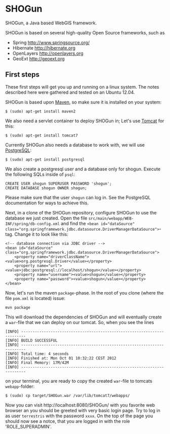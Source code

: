 # SHOGun


SHOGun, a Java based WebGIS framework.

SHOGun is based on several high-quality Open Source frameworks, such as

  - Spring http://www.springsource.org/
  - Hibernate http://hibernate.org
  - OpenLayers http://openlayers.org
  - GeoExt http://geoext.org

## First steps

These first steps will get you up and running on a linux system. The notes described here were gathered and tested on an Ubuntu 12.04.

SHOGun is based upon [Maven](http://maven.apache.org/), so make sure it is installed on your system:

    $ (sudo) apt-get install maven2

We also need a servlet container to deploy SHOGun in; Let's use [Tomcat](http://tomcat.apache.org/) for this:

    $ (sudo) apt-get install tomcat7

Currently SHOGun also needs a database to work with, we will use [PostgreSQL](http://postgresql.org/):

    $ (sudo) apt-get install postgresql

We also create a postgresql user and a database only for shogun. Execute the following SQLs inside of `psql`:

    CREATE USER shogun SUPERUSER PASSWORD 'shogun';
    CREATE DATABASE shogun OWNER shogun;

Please make sure that the user `shogun` can log in. See the PostgreSQL documentation for ways to achieve this.

Next, in a clone of the SHOGun repository, configure SHOGun to use the database we just created. Open the file `src/main/webapp/WEB-INF/spring/db-config.xml`
and find the `<bean id="dataSource" class="org.springframework.jdbc.datasource.DriverManagerDataSource">`-tag. Change it to look like this:

    <!-- database connection via JDBC driver -->
    <bean id="dataSource" class="org.springframework.jdbc.datasource.DriverManagerDataSource">
        <property name="driverClassName"><value>org.postgresql.Driver</value></property>
        <property name="url"><value>jdbc:postgresql://localhost/shogun</value></property>
        <property name="username"><value>shogun</value></property>
        <property name="password"><value>shogun</value></property>
    </bean>

Now, let's run the maven `package`-phase. In the root of you clone (where the file `pom.xml` is located) issue:

    mvn package

This will download the dependencies of SHOGun and will eventually create a `war`-file that we can deploy on our tomcat. So, when you see the lines 

    [INFO] ------------------------------------------------------------------------
    [INFO] BUILD SUCCESSFUL
    [INFO] ------------------------------------------------------------------------
    [INFO] Total time: 4 seconds
    [INFO] Finished at: Mon Oct 01 10:32:22 CEST 2012
    [INFO] Final Memory: 17M/42M
    [INFO] ------------------------------------------------------------------------ 

on your terminal, you are ready to copy the created `war`-file to tomcats `webapp`-folder:

    $ (sudo) cp target/SHOGun.war /var/lib/tomcat7/webapps/ 

Now you can visit http://localhost:8080/SHOGun/ with you favorite web browser an you should be greeted with very basic login page. 
Try to log in as user `terrestris` with the password `xxxx`. On the top of the page you should now see a notce, that you are logged
in with the role 'ROLE_SUPERADMIN'.



